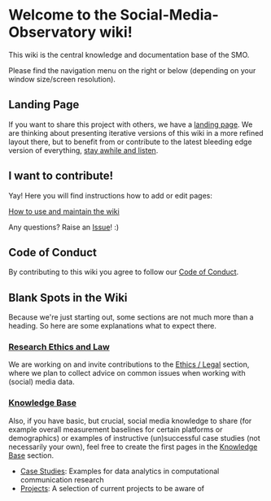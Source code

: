 # Welcome to the Social-Media-Observatory wiki!

This wiki is the central knowledge and documentation base of the SMO. 

Please find the navigation menu on the right or below (depending on your window size/screen resolution).

## Landing Page

If you want to share this project with others, we have a [landing page](https://leibniz-hbi.github.io/SMO/about). We are thinking about presenting iterative versions of this wiki in a more refined layout there, but to benefit from or contribute to the latest bleeding edge version of everything, [stay awhile and listen](https://www.youtube.com/watch?v=tAVVy_x3Erg).

## I want to contribute!

Yay! Here you will find instructions how to add or edit pages:

[How to use and maintain the wiki](How-to-use-and-maintain-the-wiki)

Any questions? Raise an [Issue](https://github.com/Leibniz-HBI/Social-Media-Observatory/issues)! :)

## Code of Conduct

By contributing to this wiki you agree to follow our [Code of Conduct](https://github.com/Leibniz-HBI/Social-Media-Observatory/blob/master/CODE_OF_CONDUCT.md).

## Blank Spots in the Wiki

Because we're just starting out, some sections are not much more than a heading. So here are some explanations what to expect there.

### [Research Ethics and Law](Research-Ethics-and-Law)

We are working on and invite contributions to the [Ethics / Legal](Ethics-/-Legal) section, where we plan to collect advice on common issues when working with (social) media data.

### [Knowledge Base](Knowledge-Base)

Also, if you have basic, but crucial, social media knowledge to share (for example overall measurement baselines for certain platforms or demographics) or examples of instructive (un)successful case studies (not necessarily your own), feel free to create the first pages in the [Knowledge Base](Knowledge-Base) section.
* [Case Studies](Case-Studies): Examples for data analytics in computational communication research
* [Projects](Projects): A selection of current projects to be aware of